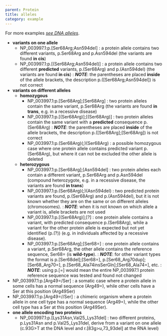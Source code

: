 ```yaml
---
parent: Protein
title: alleles
category: example
---
```


For more examples [_see DNA alleles_](/recommendations/DNA/variant/alleles/).

*	**variants on one allele**
	*	NP\_003997.1:p.[Ser68Arg;Asn594del]
	:	a protein allele contains two different variants, p.Ser68Arg and p.Asn594del (the variants are found **in cis**)
	*	NP\_003997.1:p.[(Ser68Arg;Asn594del)]
	:	a protein allele contains two different **predicted** variants, p.(Ser68Arg) and p.(Asn594del) (the variants are found **in cis**)
	:	_**NOTE**_: the parentheses are placed **inside** of the allele brackets, the description p.([Ser68Arg;Asn594del]) is not correct
*	**variants on different alleles**
	*	**homozygous**
		*	NP\_003997.1:p.[Ser68Arg];[Ser68Arg]
		:	two protein alleles contain the same variant, p.Ser68Arg (the variants are found **in trans**, e.g. in a recessive disease)
		*	NP\_003997.1:p.[(Ser68Arg)];[(Ser68Arg)]
		:	two protein alleles contain the same variant with a **predicted** consequence p.(Ser68Arg)
		:	_**NOTE**_: the parentheses are placed **inside** of the allele brackets, the description p.([Ser68Arg];[Ser68Arg]) is not correct
		*	NP\_003997.1:p.(Ser68Arg)(;)(Ser68Arg)
		:	a possible homozygous case where one protein allele contains predicted variant p.(Ser68Arg), but where it can not be excluded the other allele is deleted
	*	**heterozygous**
		*	NP\_003997.1:p.[Ser68Arg];[Asn594del]
		:	two protein alleles each contain a different variant, p.Ser68Arg and p.Asn594del (compound heterozygote, e.g. in a recessive disease, the variants are found **in trans**)
		*	NP\_003997.1:p.(Ser68Arg)(;)(Asn594del)
		:	two predicted protein variants are found, p.(Ser68Arg) and p.(Asn594del), but it is not known whether they are on the same or on different alleles (chromosomes).
		:	_**NOTE**_: when it is not known on which allele a variant is, allele brackets are not used
		*	NP\_003997.1:p.[(Ser68Arg)];[?]
		:	one protein allele contains a variant, with predicted consequence p.(Ser68Arg), while a variant for the other protein allele is expected but not yet identified (p.(?)) (e.g. in individuals affected by a recessive disease).
		*	NP\_003997.1:p.[Ser68Arg];[Ser68=]
		:	one protein allele contains a variant, p.Ser68Arg, the other allele contains the reference sequence, Ser68= (is **wild-type**).
		:	_**NOTE**_: for other variant types the format is p.[Ser68del];[Ser68=], p.[Ser68_Arg70dup];[Ser68_Arg70=], p.[Ser68_Ala74insSerGln];[Ser68_Ala74=], etc.
		:	_**NOTE**_: using p.[=] would mean the entire NP_003997.1 protein reference sequence was tested and found not changed
*	NP\_003997.1:p.[Arg49=/Ser]
	:	a somatic case where a protein allele in some cells has a normal sequence (Arg49=), while other cells have a Ser at this position (Arg49Ser)  
*	NP\_003997.1:p.[Arg49=//Ser]
	:	a chimeric organism where a protein allele in one cell type has a normal sequence (Arg49=), while the other cell type has a Ser at this position (Arg49Ser).
*	**one allele encoding two proteins**
	*	NP\_003997.1:p.[Lys31Asn,Val25\_Lys31del]
	:	two different proteins, p.Lys31Asn and p.Val25\_Lys31del, derive from a variant on one allele (c.93G>T at the DNA level and r.[83g>u,73\_93del] at the RNA level)
